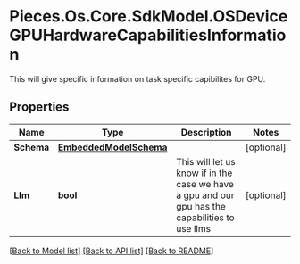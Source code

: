 # Pieces.Os.Core.SdkModel.OSDeviceGPUHardwareCapabilitiesInformation
This will give specific information on task specific capibilites for GPU.

## Properties

Name | Type | Description | Notes
------------ | ------------- | ------------- | -------------
**Schema** | [**EmbeddedModelSchema**](EmbeddedModelSchema.md) |  | [optional] 
**Llm** | **bool** | This will let us know if in the case we have a gpu and our gpu has the capabilities to use llms | [optional] 

[[Back to Model list]](../README.md#documentation-for-models) [[Back to API list]](../README.md#documentation-for-api-endpoints) [[Back to README]](../README.md)

